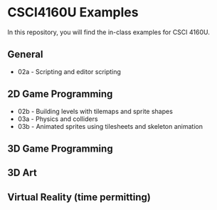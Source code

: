 # CSCI4160U Examples

In this repository, you will find the in-class examples for CSCI 4160U.

## General

- 02a - Scripting and editor scripting

## 2D Game Programming

- 02b - Building levels with tilemaps and sprite shapes
- 03a - Physics and colliders
- 03b - Animated sprites using tilesheets and skeleton animation

## 3D Game Programming

## 3D Art

## Virtual Reality (time permitting)
